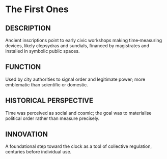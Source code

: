 # The First Ones

## DESCRIPTION
Ancient inscriptions point to early civic workshops making time‑measuring devices, likely clepsydras and sundials, financed by magistrates and installed in symbolic public spaces.

## FUNCTION
Used by city authorities to signal order and legitimate power; more emblematic than scientific or domestic.

## HISTORICAL PERSPECTIVE
Time was perceived as social and cosmic; the goal was to materialise political order rather than measure precisely.

## INNOVATION
A foundational step toward the clock as a tool of collective regulation, centuries before individual use.
